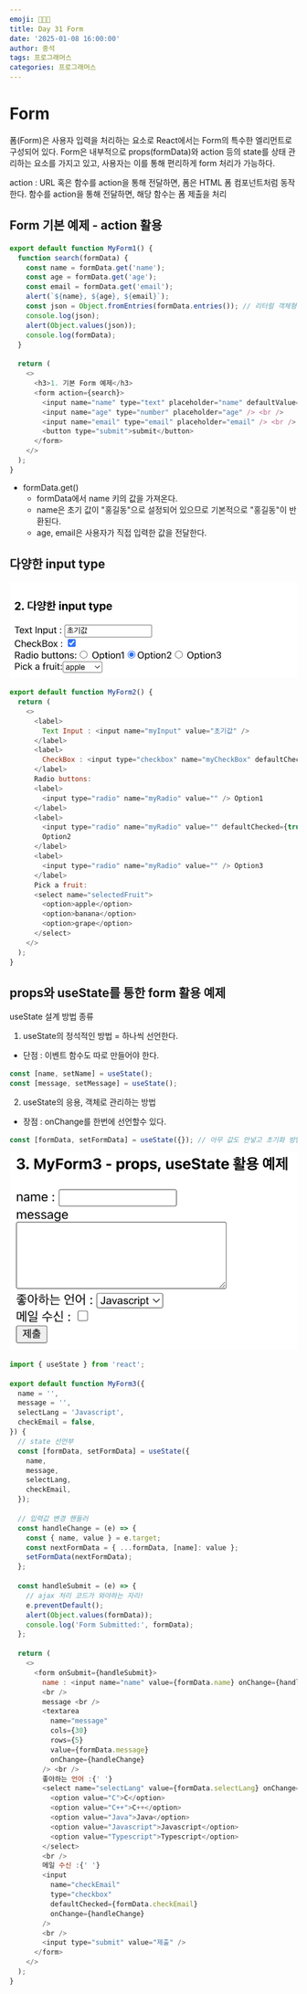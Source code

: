 ```yaml
---
emoji: 👨🏻‍💻
title: Day 31 Form
date: '2025-01-08 16:00:00'
author: 중석
tags: 프로그래머스
categories: 프로그래머스
---
```


# Form

폼(Form)은 사용자 입력을 처리하는 요소로 React에서는 Form의 특수한 엘리먼트로 구성되어 있다.
Form은 내부적으로 props(formData)와 action 등의 state를 상태 관리하는 요소를 가지고 있고,
사용자는 이를 통해 편리하게 form 처리가 가능하다.

action : URL 혹은 함수를 action을 통해 전달하면, 폼은 HTML 폼 컴포넌트처럼 동작한다. 함수를 action을 통해 전달하면, 해당 함수는 폼 제출을 처리

## Form 기본 예제 - action 활용

```js
export default function MyForm1() {
  function search(formData) {
    const name = formData.get('name');
    const age = formData.get('age');
    const email = formData.get('email');
    alert(`${name}, ${age}, ${email}`);
    const json = Object.fromEntries(formData.entries()); // 리터럴 객체형태로 반환
    console.log(json);
    alert(Object.values(json));
    console.log(formData);
  }

  return (
    <>
      <h3>1. 기본 Form 예제</h3>
      <form action={search}>
        <input name="name" type="text" placeholder="name" defaultValue={'홍길동'} /> <br />
        <input name="age" type="number" placeholder="age" /> <br />
        <input name="email" type="email" placeholder="email" /> <br />
        <button type="submit">submit</button>
      </form>
    </>
  );
}
```

- formData.get()
  - formData에서 name 키의 값을 가져온다.
  - name은 초기 값이 "홍길동"으로 설정되어 있으므로 기본적으로 "홍길동"이 반환된다.
  - age, email은 사용자가 직접 입력한 값을 전달한다.

## 다양한 input type

![](Day31_image/inputType_result.png)

```js
export default function MyForm2() {
  return (
    <>
      <label>
        Text Input : <input name="myInput" value="초기값" />
      </label>
      <label>
        CheckBox : <input type="checkbox" name="myCheckBox" defaultChecked={true} />
      </label>
      Radio buttons:
      <label>
        <input type="radio" name="myRadio" value="" /> Option1
      </label>
      <label>
        <input type="radio" name="myRadio" value="" defaultChecked={true} />
        Option2
      </label>
      <label>
        <input type="radio" name="myRadio" value="" /> Option3
      </label>
      Pick a fruit:
      <select name="selectedFruit">
        <option>apple</option>
        <option>banana</option>
        <option>grape</option>
      </select>
    </>
  );
}
```

## props와 useState를 통한 form 활용 예제

useState 설계 방법 종류

1.  useState의 정석적인 방법 = 하나씩 선언한다.

- 단점 : 이벤트 함수도 따로 만들어야 한다.

```js
const [name, setName] = useState();
const [message, setMessage] = useState();
```

2.  useState의 응용, 객체로 관리하는 방법

- 장점 : onChange를 한번에 선언할수 있다.

```js
const [formData, setFormData] = useState({}); // 아무 값도 안넣고 초기화 방법
```

![](Day31_image/props_useState_result.png)

```js
import { useState } from 'react';

export default function MyForm3({
  name = '',
  message = '',
  selectLang = 'Javascript',
  checkEmail = false,
}) {
  // state 선언부
  const [formData, setFormData] = useState({
    name,
    message,
    selectLang,
    checkEmail,
  });

  // 입력값 변경 핸들러
  const handleChange = (e) => {
    const { name, value } = e.target;
    const nextFormData = { ...formData, [name]: value };
    setFormData(nextFormData);
  };

  const handleSubmit = (e) => {
    // ajax 처리 코드가 와야하는 자리!
    e.preventDefault();
    alert(Object.values(formData));
    console.log('Form Submitted:', formData);
  };

  return (
    <>
      <form onSubmit={handleSubmit}>
        name : <input name="name" value={formData.name} onChange={handleChange} />
        <br />
        message <br />
        <textarea
          name="message"
          cols={30}
          rows={5}
          value={formData.message}
          onChange={handleChange}
        /> <br />
        좋아하는 언어 :{' '}
        <select name="selectLang" value={formData.selectLang} onChange={handleChange}>
          <option value="C">C</option>
          <option value="C++">C++</option>
          <option value="Java">Java</option>
          <option value="Javascript">Javascript</option>
          <option value="Typescript">Typescript</option>
        </select>
        <br />
        메일 수신 :{' '}
        <input
          name="checkEmail"
          type="checkbox"
          defaultChecked={formData.checkEmail}
          onChange={handleChange}
        />
        <br />
        <input type="submit" value="제출" />
      </form>
    </>
  );
}
```

```toc

```
